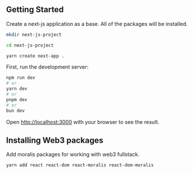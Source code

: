 

## Getting Started

Create a next-js application as a base. All of the packages will be installed.

```bash
mkdir next-js-project

cd next-js-project

yarn create next-app .

```

First, run the development server:

```bash
npm run dev
# or
yarn dev
# or
pnpm dev
# or
bun dev
```

Open [http://localhost:3000](http://localhost:3000) with your browser to see the result.

## Installing Web3 packages

Add moralis packages for working with web3 fullstack.

```bash
yarn add react react-dom react-moralis react-dom-moralis

```
